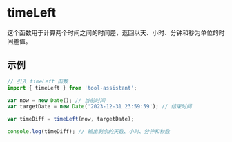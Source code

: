 # timeLeft

这个函数用于计算两个时间之间的时间差，返回以天、小时、分钟和秒为单位的时间差值。

## 示例

```javascript
// 引入 timeLeft 函数
import { timeLeft } from 'tool-assistant'; 

var now = new Date(); // 当前时间
var targetDate = new Date('2023-12-31 23:59:59'); // 结束时间

var timeDiff = timeLeft(now, targetDate);

console.log(timeDiff); // 输出剩余的天数、小时、分钟和秒数

```
